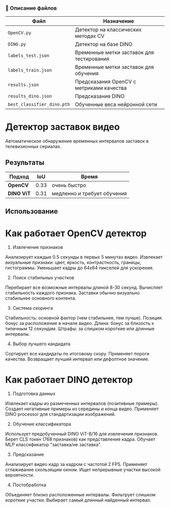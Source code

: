 ### 📝 Описание файлов

| Файл | Назначение | 
|------|------------|
| `OpenCV.py` | Детектор на классических методах CV |
| `DINO.py` | Детектор на базе DINO |
| `labels_test.json` | Временные метки заставок для тестирования |
| `labels_train.json` | Временные метки заставок для обучения | 
| `results.json` | Предсказания OpenCV с метриками качества |
| `results_dino.json` | Предсказания DINO | 
| `best_classifier_dino.pth` | Обученные веса нейронной сети | 



#  Детектор заставок видео

Автоматическое обнаружение временных интервалов заставок в телевизионных сериалах.

## Результаты

| Подход | IoU | Время |
|--------|-----|-----|
| **OpenCV** | 0.33 | очень быстро |
| **DINO ViT** | 0.31 | медленно и требует обучения|

##  Использование

# Как работает OpenCV детектор
1. Извлечение признаков

Анализирует каждые 0.5 секунды в первых 5 минутах видео.
Извлекает визуальные признаки: цвет, яркость, контрастность, границы, гистограммы.
Уменьшает кадры до 64x64 пикселей для ускорения.

2. Поиск стабильных участков

Перебирает все возможные интервалы длиной 8-30 секунд.
Вычисляет стабильность каждого признака.
Заставки обычно визуально стабильнее основного контента.

3. Система скоринга

Стабильность: основной фактор (чем стабильнее, тем лучше).
Позиция: бонус за расположение в начале видео.
Длина: бонус за близость к типичным 12 секундам.
Штрафы: за слишком короткие или длинные интервалы.

4. Выбор лучшего кандидата

Сортирует все кандидаты по итоговому скору.
Применяет пороги качества.
Возвращает лучший интервал или дефолтное значение.

# Как работает DINO детектор
1. Подготовка данных

Извлекает кадры из размеченных интервалов (позитивные примеры).
Создает негативные примеры из середины и конца видео.
Применяет DINO processor для стандартизации изображений.

2. Обучение классификатора

Использует предобученный DINO ViT-B/16 для извлечения признаков.
Берет CLS токен (768 признаков) как представление кадра.
Обучает MLP классификатор "заставка/не заставка".

3. Предсказание

Анализирует видео кадр за кадром с частотой 2 FPS. 
Применяет сглаживание скользящим окном. 
Ищет непрерывные участки высокой вероятности. 

4. Постобработка

Объединяет близко расположенные интервалы. 
Фильтрует слишком короткие участки. 
Выбирает самый длинный найденный интервал. 


